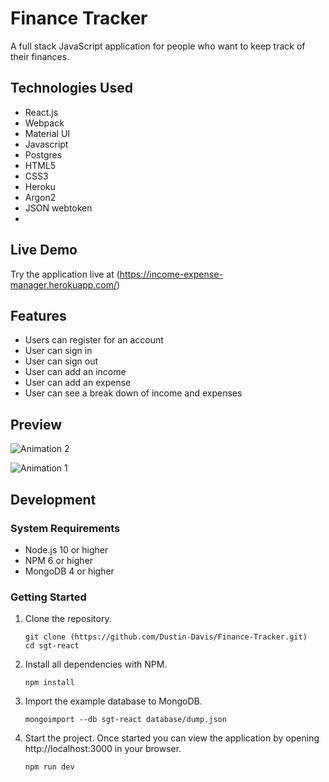 # Finance Tracker

A full stack JavaScript application for people who want to keep track of their finances.

## Technologies Used

- React.js
- Webpack
- Material UI
- Javascript 
- Postgres
- HTML5
- CSS3
- Heroku
- Argon2
- JSON webtoken
- 

## Live Demo

Try the application live at (https://income-expense-manager.herokuapp.com/)

## Features

- Users can register for an account
- User can sign in 
- User can sign out 
- User can add an income
- User can add an expense
- User can see a break down of income and expenses 

## Preview

![Animation 2](https://user-images.githubusercontent.com/93169062/170407495-ca673268-1a6a-4898-b38a-2ae1f2e46c1e.gif)

![Animation 1](https://user-images.githubusercontent.com/93169062/170409215-4dae4b53-9bc1-48c0-9467-3c68e70b7fad.gif)

## Development

### System Requirements

- Node.js 10 or higher
- NPM 6 or higher
- MongoDB 4 or higher

### Getting Started

1. Clone the repository.

    ```shell
    git clone (https://github.com/Dustin-Davis/Finance-Tracker.git)
    cd sgt-react
    ```

1. Install all dependencies with NPM.

    ```shell
    npm install
    ```

1. Import the example database to MongoDB.

    ```shell
    mongoimport --db sgt-react database/dump.json
    ```

1. Start the project. Once started you can view the application by opening http://localhost:3000 in your browser.

    ```shell
    npm run dev
    ```
